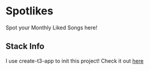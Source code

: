 # Spotlikes

Spot your Monthly Liked Songs here!

## Stack Info

I use create-t3-app to init this project!
Check it out [here]("https://create.t3.gg")